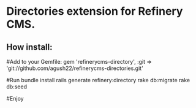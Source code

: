 # Directories extension for Refinery CMS.

## How install: 

#Add to your Gemfile:
    gem 'refinerycms-directory', :git => 'git://github.com/agush22/refinerycms-directories.git'
    
#Run
    bundle install
    rails generate refinery:directory
    rake db:migrate
    rake db:seed

#Enjoy
